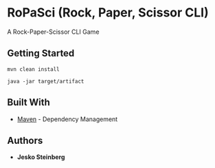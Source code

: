 # RoPaSci (Rock, Paper, Scissor CLI)

A Rock-Paper-Scissor CLI Game

## Getting Started
```
mvn clean install
```

```
java -jar target/artifact
```

## Built With
* [Maven](https://maven.apache.org/) - Dependency Management


## Authors

* **Jesko Steinberg** 



